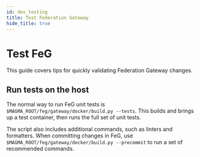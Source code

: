 ```yaml
---
id: dev_testing
title: Test Federation Gateway
hide_title: true
---
```


# Test FeG

This guide covers tips for quickly validating Federation Gateway changes.


## Run tests on the host

The normal way to run FeG unit tests is `$MAGMA_ROOT/feg/gateway/docker/build.py --tests`. This
builds and brings up a test container, then runs the full set of unit
tests.

The script also includes additional commands, such as linters and formatters. 
When committing changes in FeG, use `$MAGMA_ROOT/feg/gateway/docker/build.py --precommit` to run a set of recommended commands. 